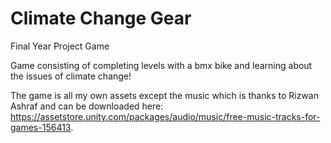 # Climate Change Gear
Final Year Project Game

Game consisting of completing levels with a bmx bike and learning about the issues of climate change!

The game is all my own assets except the music which is thanks to Rizwan Ashraf and can be downloaded here:
https://assetstore.unity.com/packages/audio/music/free-music-tracks-for-games-156413.

